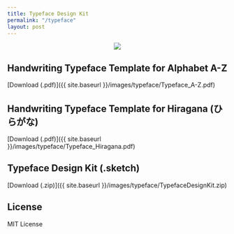 ```yaml
---
title: Typeface Design Kit
permalink: "/typeface"
layout: post
---
```


<div style="text-align: center">
<img src="{{ site.baseurl }}/images/typeface/thumbnail.png" />
</div>

## Handwriting Typeface Template for Alphabet A-Z

[Download (.pdf)]({{ site.baseurl }}/images/typeface/Typeface_A-Z.pdf)

## Handwriting Typeface Template for Hiragana (ひらがな)

[Download (.pdf)]({{ site.baseurl }}/images/typeface/Typeface_Hiragana.pdf)

## Typeface Design Kit (.sketch)

[Download (.zip)]({{ site.baseurl }}/images/typeface/TypefaceDesignKit.zip)

## License

MIT License
